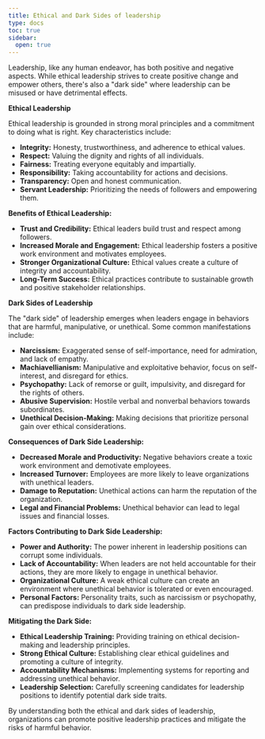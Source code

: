 ```yaml
---
title: Ethical and Dark Sides of leadership
type: docs
toc: true
sidebar:
  open: true
---
```

Leadership, like any human endeavor, has both positive and negative aspects. While ethical leadership strives to create positive change and empower others, there's also a "dark side" where leadership can be misused or have detrimental effects.

**Ethical Leadership**

Ethical leadership is grounded in strong moral principles and a commitment to doing what is right. Key characteristics include:

*   **Integrity:** Honesty, trustworthiness, and adherence to ethical values.
*   **Respect:** Valuing the dignity and rights of all individuals.
*   **Fairness:** Treating everyone equitably and impartially.
*   **Responsibility:** Taking accountability for actions and decisions.
*   **Transparency:** Open and honest communication.
*   **Servant Leadership:** Prioritizing the needs of followers and empowering them.

**Benefits of Ethical Leadership:**

*   **Trust and Credibility:** Ethical leaders build trust and respect among followers.
*   **Increased Morale and Engagement:** Ethical leadership fosters a positive work environment and motivates employees.
*   **Stronger Organizational Culture:** Ethical values create a culture of integrity and accountability.
*   **Long-Term Success:** Ethical practices contribute to sustainable growth and positive stakeholder relationships.

**Dark Sides of Leadership**

The "dark side" of leadership emerges when leaders engage in behaviors that are harmful, manipulative, or unethical. Some common manifestations include:

*   **Narcissism:** Exaggerated sense of self-importance, need for admiration, and lack of empathy.
*   **Machiavellianism:** Manipulative and exploitative behavior, focus on self-interest, and disregard for ethics.
*   **Psychopathy:** Lack of remorse or guilt, impulsivity, and disregard for the rights of others.
*   **Abusive Supervision:** Hostile verbal and nonverbal behaviors towards subordinates.
*   **Unethical Decision-Making:** Making decisions that prioritize personal gain over ethical considerations.

**Consequences of Dark Side Leadership:**

*   **Decreased Morale and Productivity:** Negative behaviors create a toxic work environment and demotivate employees.
*   **Increased Turnover:** Employees are more likely to leave organizations with unethical leaders.
*   **Damage to Reputation:** Unethical actions can harm the reputation of the organization.
*   **Legal and Financial Problems:** Unethical behavior can lead to legal issues and financial losses.

**Factors Contributing to Dark Side Leadership:**

*   **Power and Authority:** The power inherent in leadership positions can corrupt some individuals.
*   **Lack of Accountability:** When leaders are not held accountable for their actions, they are more likely to engage in unethical behavior.
*   **Organizational Culture:** A weak ethical culture can create an environment where unethical behavior is tolerated or even encouraged.
*   **Personal Factors:** Personality traits, such as narcissism or psychopathy, can predispose individuals to dark side leadership.

**Mitigating the Dark Side:**

*   **Ethical Leadership Training:** Providing training on ethical decision-making and leadership principles.
*   **Strong Ethical Culture:** Establishing clear ethical guidelines and promoting a culture of integrity.
*   **Accountability Mechanisms:** Implementing systems for reporting and addressing unethical behavior.
*   **Leadership Selection:** Carefully screening candidates for leadership positions to identify potential dark side traits.

By understanding both the ethical and dark sides of leadership, organizations can promote positive leadership practices and mitigate the risks of harmful behavior.

